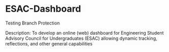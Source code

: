 # ESAC-Dashboard

Testing Branch Protection

Description:
To develop an online (web) dashboard for Engineering Student
Advisory Council for Undergraduates (ESAC) allowing dynamic tracking, reflections, and
other general capabilities
